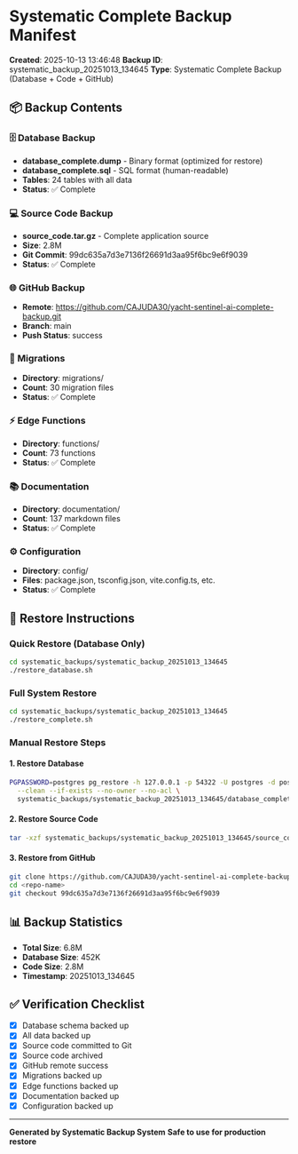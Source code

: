 # Systematic Complete Backup Manifest

**Created**: 2025-10-13 13:46:48
**Backup ID**: systematic_backup_20251013_134645
**Type**: Systematic Complete Backup (Database + Code + GitHub)

## 📦 Backup Contents

### 🗄️ Database Backup
- **database_complete.dump** - Binary format (optimized for restore)
- **database_complete.sql** - SQL format (human-readable)
- **Tables**: 24 tables with all data
- **Status**: ✅ Complete

### 💻 Source Code Backup
- **source_code.tar.gz** - Complete application source
- **Size**: 2.8M
- **Git Commit**: 99dc635a7d3e7136f26691d3aa95f6bc9e6f9039
- **Status**: ✅ Complete

### 🌐 GitHub Backup
- **Remote**: https://github.com/CAJUDA30/yacht-sentinel-ai-complete-backup.git
- **Branch**: main
- **Push Status**: success

### 📜 Migrations
- **Directory**: migrations/
- **Count**: 30 migration files
- **Status**: ✅ Complete

### ⚡ Edge Functions
- **Directory**: functions/
- **Count**: 73 functions
- **Status**: ✅ Complete

### 📚 Documentation
- **Directory**: documentation/
- **Count**: 137 markdown files
- **Status**: ✅ Complete

### ⚙️ Configuration
- **Directory**: config/
- **Files**: package.json, tsconfig.json, vite.config.ts, etc.
- **Status**: ✅ Complete

## 🔄 Restore Instructions

### Quick Restore (Database Only)
```bash
cd systematic_backups/systematic_backup_20251013_134645
./restore_database.sh
```

### Full System Restore
```bash
cd systematic_backups/systematic_backup_20251013_134645
./restore_complete.sh
```

### Manual Restore Steps

#### 1. Restore Database
```bash
PGPASSWORD=postgres pg_restore -h 127.0.0.1 -p 54322 -U postgres -d postgres \
  --clean --if-exists --no-owner --no-acl \
  systematic_backups/systematic_backup_20251013_134645/database_complete.dump
```

#### 2. Restore Source Code
```bash
tar -xzf systematic_backups/systematic_backup_20251013_134645/source_code.tar.gz -C /path/to/restore
```

#### 3. Restore from GitHub
```bash
git clone https://github.com/CAJUDA30/yacht-sentinel-ai-complete-backup.git
cd <repo-name>
git checkout 99dc635a7d3e7136f26691d3aa95f6bc9e6f9039
```

## 📊 Backup Statistics

- **Total Size**: 6.8M
- **Database Size**: 452K
- **Code Size**: 2.8M
- **Timestamp**: 20251013_134645

## ✅ Verification Checklist

- [x] Database schema backed up
- [x] All data backed up
- [x] Source code committed to Git
- [x] Source code archived
- [x] GitHub remote success
- [x] Migrations backed up
- [x] Edge functions backed up
- [x] Documentation backed up
- [x] Configuration backed up

---
**Generated by Systematic Backup System**
**Safe to use for production restore**
